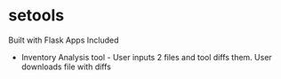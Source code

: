 # setools
Built with Flask
Apps Included
- Inventory Analysis tool - User inputs 2 files and tool diffs them. User downloads file with diffs
